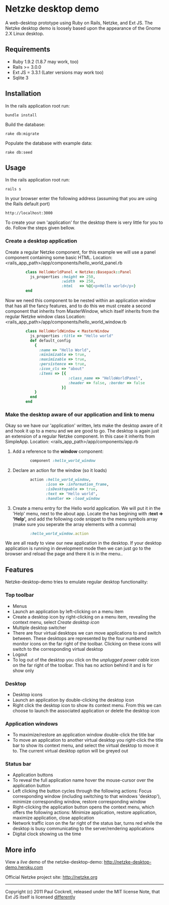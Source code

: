 # Netzke desktop demo

A web-desktop prototype using Ruby on Rails, Netzke, and Ext JS.
The Netzke desktop demo is loosely based upon the appearance of the Gnome 2.X Linux desktop.

## Requirements

* Ruby 1.9.2 (1.8.7 may work, too)
* Rails >= 3.0.0
* Ext JS = 3.3.1 (Later versions may work too)
* Sqlite 3

## Installation

In the rails application root run:

	bundle install

Build the database:

	rake db:migrate

Populate the database with example data:

	rake db:seed

## Usage

In the rails application root run:

	rails s

In your browser enter the following address (assuming that you are using the Rails default port)

	http://localhost:3000

To create your own 'application' for the desktop there is very little for you to do. Follow the steps given bellow.

### Create a desktop application

Create a regular Netzke component, for this example we will use a panel component containing some basic HTML.
Location: <rails_app_path>/app/components/hello_world_panel.rb

```ruby
         class HelloWorldPanel < Netzke::Basepack::Panel
           js_properties :height => 250,
                         :width  => 250,
                         :html   => %Q{<p>Hello world</p>}
         end
```

Now we need this component to be nested within an application window that has all the fancy features, and to do this we must create a second component that inherits from MasterWindow, which itself inherits from the regular Netzke window class
Location: <rails_app_path>/app/components/hello_world_window.rb

```ruby
         class HelloWorldWindow < MasterWindow
           js_properties :title => "Hello world"
           def default_config
             {
               :name => "Hello World",
               :minimizable => true,
               :maximizable => true,
               :persistence => true,
               :icon_cls => "about"
               :items => [{
                            :class_name => "HelloWorldPanel",
                            :header => false, :border => false
                         }]
             }
           end
         end
```

### Make the desktop aware of our application and link to menu

Okay so we have our 'application' written, lets make the desktop aware of it and hook it up to a menu and we are good to go.  The desktop is again just an extension of a regular Netzke component. In this case it inherits from SimpleApp.
Location: <rails_app_path>/app/components/app.rb

1. Add a reference to the **window** component:
```ruby
           component :hello_world_window
```
2. Declare an action for the window (so it loads)
```ruby
           action :hello_world_window,
                  :icon => :information_frame,
                  :isDesktopable => true,
                  :text => "Hello world",
                  :handler => :load_window
```
3. Create a menu entry for the Hello world application. We will put it in the 'Help' menu, next to the about app. Locate the has begining with **:text => 'Help',** and add the following code snippet to the menu symbols array (make sure you seperate the array elements with a comma)
```ruby
           :hello_world_window.action
```

We are all ready to view our new application in the desktop. If your desktop application is running in development mode then we can just go to the browser and reload the page and there it is in the menu..

## Features

Netzke-desktop-demo tries to emulate regular desktop functionality:

### Top toolbar

 * Menus
  * Launch an application by left-clicking on a menu item
  * Create a desktop icon by right-clicking on a menu item, revealing the context menu, select *Create desktop icon*
 * Multiple desktop switcher
  * There are four virtual desktops we can move applications to and switch between. These desktops are represented by the four numbered monitor icons on the far right of the toolbar. Clicking on these icons will switch to the corresponding virtual desktop
 * Logout
  * To log out of the desktop you click on the *unplugged power cable* icon on the far right of the toolbar. This has no action behind it and is for show only

### Desktop

 * Desktop icons
  * Launch an application by double-clicking the desktop icon
  * Right click the desktop icon to show its context menu. From this we can choose to launch the associated application or delete the desktop icon

### Application windows

 * To maximize/restore an application window double-click the title bar 
 * To move an application to another virtual desktop you right-click the title bar to show its context menu, and select the virtual desktop to move it to. The current virtual desktop option will be greyed out

### Status bar

 * Application buttons
  * To reveal the full application name hover the mouse-cursor over the application button 
  * Left clicking the button cycles through the following actions: Focus corresponding window (including switching to that windows 'desktop'), minimize corresponding window, restore corresponding window
  * Right-clicking the application button opens the context menu, which offers the following actions: Minimize application, restore application, maximize application, close application
 * Network traffic icon on the far right of the status bar, turns red while the desktop is busy communicating to the server/rendering applications
 * Digital clock showing us the time

## More info

View a *live* demo of the netzke-desktop-demo: http://netzke-desktop-demo.heroku.com

Official Netzke project site: http://netzke.org

---
Copyright (c) 2011 Paul Cockrell, released under the MIT license
Note, that Ext JS itself is licensed [differently](http://www.sencha.com/products/extjs/license/)
